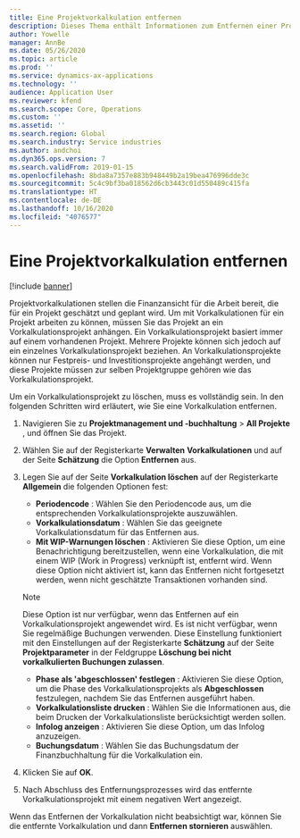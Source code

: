 ```yaml
---
title: Eine Projektvorkalkulation entfernen
description: Dieses Thema enthält Informationen zum Entfernen einer Projektkalkulation nach deren Abschluss.
author: Yowelle
manager: AnnBe
ms.date: 05/26/2020
ms.topic: article
ms.prod: ''
ms.service: dynamics-ax-applications
ms.technology: ''
audience: Application User
ms.reviewer: kfend
ms.search.scope: Core, Operations
ms.custom: ''
ms.assetid: ''
ms.search.region: Global
ms.search.industry: Service industries
ms.author: andchoi
ms.dyn365.ops.version: 7
ms.search.validFrom: 2019-01-15
ms.openlocfilehash: 8bda8a7357e883b948449b2a19bea476996dde3c
ms.sourcegitcommit: 5c4c9bf3ba018562d6cb3443c01d550489c415fa
ms.translationtype: HT
ms.contentlocale: de-DE
ms.lasthandoff: 10/16/2020
ms.locfileid: "4076577"
---
```

# <a name="eliminate-a-project-estimate"></a>Eine Projektvorkalkulation entfernen

[!include [banner](../includes/banner.md)]

Projektvorkalkulationen stellen die Finanzansicht für die Arbeit bereit, die für ein Projekt geschätzt und geplant wird. Um mit Vorkalkulationen für ein Projekt arbeiten zu können, müssen Sie das Projekt an ein Vorkalkulationsprojekt anhängen. Ein Vorkalkulationsprojekt basiert immer auf einem vorhandenen Projekt. Mehrere Projekte können sich jedoch auf ein einzelnes Vorkalkulationsprojekt beziehen. An Vorkalkulationsprojekte können nur Festpreis- und Investitionsprojekte angehängt werden, und diese Projekte müssen zur selben Projektgruppe gehören wie das Vorkalkulationsprojekt.

Um ein Vorkalkulationsprojekt zu löschen, muss es vollständig sein. In den folgenden Schritten wird erläutert, wie Sie eine Vorkalkulation entfernen.

1. Navigieren Sie zu **Projektmanagement und -buchhaltung** > **All Projekte** , und öffnen Sie das Projekt. 
2. Wählen Sie auf der Registerkarte **Verwalten** **Vorkalkulationen** und auf der Seite **Schätzung** die Option **Entfernen** aus.
3. Legen Sie auf der Seite **Vorkalkulation löschen** auf der Registerkarte **Allgemein** die folgenden Optionen fest:

   - **Periodencode** : Wählen Sie den Periodencode aus, um die entsprechenden Vorkalkulationsprojekte auszuwählen. 
   - **Vorkalkulationsdatum** : Wählen Sie das geeignete Vorkalkulationsdatum für das Entfernen aus.
   - **Mit WIP-Warnungen löschen** : Aktivieren Sie diese Option, um eine Benachrichtigung bereitzustellen, wenn eine Vorkalkulation, die mit einem WIP (Work in Progress) verknüpft ist, entfernt wird. Wenn diese Option nicht aktiviert ist, kann das Entfernen nicht fortgesetzt werden, wenn nicht geschätzte Transaktionen vorhanden sind. 
   > [!NOTE]
   > Diese Option ist nur verfügbar, wenn das Entfernen auf ein Vorkalkulationsprojekt angewendet wird. Es ist nicht verfügbar, wenn Sie regelmäßige Buchungen verwenden. Diese Einstellung funktioniert mit den Einstellungen auf der Registerkarte **Schätzung** auf der Seite **Projektparameter** in der Feldgruppe **Löschung bei nicht vorkalkulierten Buchungen zulassen**.
   - **Phase als 'abgeschlossen' festlegen** : Aktivieren Sie diese Option, um die Phase des Vorkalkulationsprojekts als **Abgeschlossen** festzulegen, nachdem Sie das Entfernen ausgeführt haben.
   - **Vorkalkulationsliste drucken** : Wählen Sie die Informationen aus, die beim Drucken der Vorkalkulationsliste berücksichtigt werden sollen.
   - **Infolog anzeigen** : Aktivieren Sie diese Option, um das Infolog anzuzeigen.
   - **Buchungsdatum** : Wählen Sie das Buchungsdatum der Finanzbuchhaltung für die Vorkalkulation ein.

4.  Klicken Sie auf **OK**.
5. Nach Abschluss des Entfernungsprozesses wird das entfernte Vorkalkulationsprojekt mit einem negativen Wert angezeigt. 

Wenn das Entfernen der Vorkalkulation nicht beabsichtigt war, können Sie die entfernte Vorkalkulation und dann **Entfernen stornieren** auswählen.   
